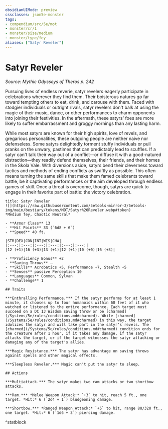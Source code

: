 ```yaml
---
obsidianUIMode: preview
cssclasses: json5e-monster
tags:
- compendium/src/5e/mot
- monster/cr/1
- monster/size/medium
- monster/type/fey
aliases: ["Satyr Reveler"]
---
```

# Satyr Reveler
*Source: Mythic Odysseys of Theros p. 242*  

Pursuing lives of endless reverie, satyr revelers eagerly participate in celebrations wherever they find them. Their boisterous natures go far toward tempting others to eat, drink, and carouse with them. Faced with stodgier individuals or outright rivals, satyr revelers don't balk at using the magic of their music, dance, or other performances to charm opponents into joining their festivities. In the aftermath, these satyrs' foes are more likely to suffer embarrassment and groggy mornings than any lasting harm.

While most satyrs are known for their high spirits, love of revels, and gregarious personalities, these outgoing people are neither naive nor defenseless. Some satyrs delightedly torment stuffy individuals or pull pranks on the unwary, pastimes that can predictably lead to scuffles. If a satyr can't talk their way out of a conflict—or diffuse it with a good-natured distraction—they readily defend themselves, their friends, and their homes in the Skola Vale. With diversions aside, satyrs bend their cleverness toward tactics and methods of ending conflicts as swiftly as possible. This often means turning the same skills that make them famed celebrants toward battle, be it captivating performances or the aim developed through endless games of skill. Once a threat is overcome, though, satyrs are quick to engage in their favorite part of battle: the victory celebration.

```ad-statblock
title: Satyr Reveler
![](https://raw.githubusercontent.com/5etools-mirror-2/5etools-img/main/bestiary/tokens/MOT/Satyr%20Reveler.webp#token)
*Medium fey, Chaotic Neutral*

- **Armor Class** 13
- **Hit Points** 33 (`6d8 + 6`)
- **Speed** 40 ft.

|STR|DEX|CON|INT|WIS|CHA|
|:---:|:---:|:---:|:---:|:---:|:---:|
|12 (+1)|16 (+3)|13 (+1)|12 (+1)|10 (+0)|16 (+3)|

- **Proficiency Bonus** +2
- **Saving Throws** ⏤
- **Skills** Acrobatics +5, Performance +7, Stealth +5
- **Senses** passive Perception 10
- **Languages** Common, Sylvan
- **Challenge** 1

## Traits

***Enthralling Performance.*** If the satyr performs for at least 1 minute, it chooses up to four humanoids within 60 feet of it who watched or listened to the entire performance. Each target must succeed on a DC 13 Wisdom saving throw or be [charmed](/Systems/5e/rules/conditions.md#charmed). While [charmed](/Systems/5e/rules/conditions.md#charmed) in this way, the target idolizes the satyr and will take part in the satyr's revels. The [charmed](/Systems/5e/rules/conditions.md#charmed) condition ends for the creature after 1 hour, if it takes any damage, if the satyr attacks the target, or if the target witnesses the satyr attacking or damaging any of the target's allies.

***Magic Resistance.*** The satyr has advantage on saving throws against spells and other magical effects.

***Sleepless Reveler.*** Magic can't put the satyr to sleep.

## Actions

***Multiattack.*** The satyr makes two ram attacks or two shortbow attacks.

***Ram.*** *Melee Weapon Attack:* `+3` to hit, reach 5 ft., one target. *Hit:* 6 (`2d4 + 1`) bludgeoning damage.

***Shortbow.*** *Ranged Weapon Attack:* `+5` to hit, range 80/320 ft., one target. *Hit:* 6 (`1d6 + 3`) piercing damage.
```
^statblock